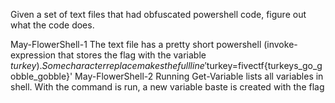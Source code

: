 Given a set of text files that had obfuscated powershell code, figure out what the code does.

May-FlowerShell-1
	The text file has a pretty short powershell (invoke-expression that stores the flag with the variable $turkey). Some character replace makes the full line
	'$turkey=fivectf{turkeys_go_gobble_gobble}'
May-FlowerShell-2
	Running Get-Variable lists all variables in shell.  With the command is run, a new variable baste is created with the flag
